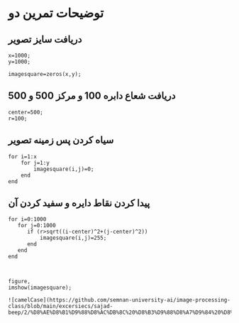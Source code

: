 # توضیحات تمرین دو
## دریافت سایز تصویر
~~~
x=1000;
y=1000;
~~~
~~~
imagesquare=zeros(x,y);
~~~
## دریافت شعاع دابره 100 و مرکز 500 و 500
~~~
center=500;
r=100;
~~~
## سیاه کردن پس زمینه تصویر
~~~
for i=1:x
    for j=1:y
        imagesquare(i,j)=0;
    end
end
 ~~~
 ## پیدا کردن نقاط دایره و سفید کردن آن
 ~~~
for i=0:1000
    for j=0:1000
       if (r>sqrt((i-center)^2+(j-center)^2))
           imagesquare(i,j)=255;
       end
    end
end


 
figure,
imshow(imagesquare);

![camelCase](https://github.com/semnan-university-ai/image-processing-class/blob/main/excersiecs/sajad-beep/2/%D8%AE%D8%B1%D9%88%D8%AC%DB%8C%20%D8%B3%D9%88%D8%A7%D9%84%20%D8%AF%D9%88.PNG)
